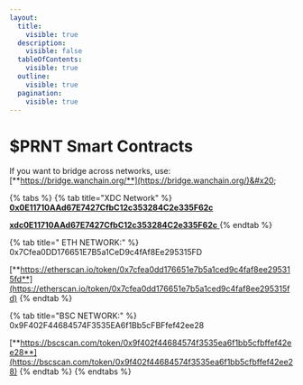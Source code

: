 ```yaml
---
layout:
  title:
    visible: true
  description:
    visible: false
  tableOfContents:
    visible: true
  outline:
    visible: true
  pagination:
    visible: true
---
```


# $PRNT Smart Contracts

If you want to bridge across networks, use: [**https://bridge.wanchain.org/**](https://bridge.wanchain.org/)&#x20;

{% tabs %}
{% tab title="XDC Network" %}
[**0x0E11710AAd67E7427CfbC12c353284C2e335F62c**](https://xdc.blocksscan.io/tokens/xdc0e11710aad67e7427cfbc12c353284c2e335f62c)

[**xdc0E11710AAd67E7427CfbC12c353284C2e335F62c** ](https://xdc.blocksscan.io/tokens/xdc0e11710aad67e7427cfbc12c353284c2e335f62c)
{% endtab %}

{% tab title=" ETH NETWORK:" %}
0x7Cfea0DD176651E7B5a1CeD9c4fAf8Ee295315FD

[**https://etherscan.io/token/0x7cfea0dd176651e7b5a1ced9c4faf8ee295315fd**](https://etherscan.io/token/0x7cfea0dd176651e7b5a1ced9c4faf8ee295315fd)
{% endtab %}

{% tab title="BSC NETWORK:" %}
0x9F402F44684574F3535EA6f1Bb5cFBFfef42ee28

[**https://bscscan.com/token/0x9f402f44684574f3535ea6f1bb5cfbffef42ee28**](https://bscscan.com/token/0x9f402f44684574f3535ea6f1bb5cfbffef42ee28)
{% endtab %}
{% endtabs %}
